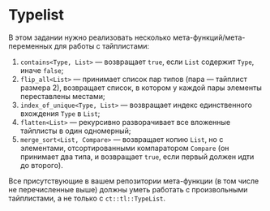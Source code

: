 # Typelist

В этом задании нужно реализовать несколько мета-функций/мета-переменных для работы с тайплистами:

1. `contains<Type, List>` &mdash; возвращает `true`, если `List` содержит `Type`, иначе `false`;
2. `flip_all<List>` &mdash; принимает список пар типов (пара &mdash; тайплист размера 2), возвращает список, в котором у каждой пары элементы переставлены местами;
3. `index_of_unique<Type, List>` &mdash; возвращает индекс единственного вхождения `Type` в `List`;
4. `flatten<List>` &mdash; рекурсивно разворачивает все вложенные тайплисты в один одномерный;
5. `merge_sort<List, Compare>` &mdash; возвращает копию `List`, но с элементами, отсортированными компаратором `Compare` (он принимает два типа, и возвращает `true`, если первый должен идти до второго).

Все присутствующие в вашем репозитории мета-функции (в том числе не перечисленные выше) должны уметь работать с произвольными тайплистами, а не только с `ct::tl::TypeList`.
